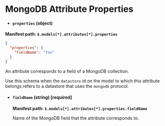 # MongoDB Attribute Properties

* #### `properties` (object)

**Manifest path: `$.models[*].attributes[*].properties`**

```json
{
  "properties": {
    "fieldName": "foo"
  }
}
```

An attribute corresponds to a field of a MongoDB collection.

Use this schema when the `datastore` id on the model to which this attribute belongs refers to a datastore that uses the
`mongodb` protocol.

* #### **`fieldName` (string) [required]**

    **Manifest path: `$.models[*].attributes[*].properties.fieldName`**

    Name of the MongoDB field that the attribute corresponds to.
